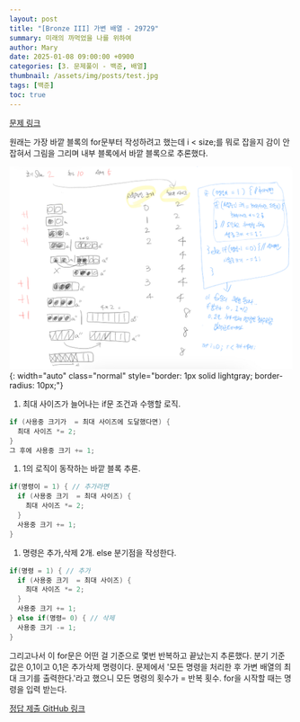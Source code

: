 ```yaml
---
layout: post
title: "[Bronze III] 가변 배열 - 29729"
summary: 미래의 까먹었을 나를 위하여
author: Mary
date: 2025-01-08 09:00:00 +0900
categories: [3. 문제풀이 - 백준, 배열]
thumbnail: /assets/img/posts/test.jpg
tags: [백준]
toc: true
---
```


[문제 링크](https://www.acmicpc.net/problem/29729) 

원래는 가장 바깥 블록의 for문부터 작성하려고 했는데 
 i < size;를 뭐로 잡을지 감이 안 잡혀서 그림을 그리며 내부 블록에서 바깥 블록으로 추론했다.

![Desktop View](/assets/img/posts/이해하기.jpg){: width="auto" class="normal" style="border: 1px solid lightgray; border-radius: 10px;"}

1. 최대 사이즈가 늘어나는 if문 조건과 수행할 로직.
```java
if (사용중 크기가  = 최대 사이즈에 도달했다면) {
  최대 사이즈 *= 2;
}
그 후에 사용중 크기 += 1;
```

1. 1의 로직이 동작하는 바깥 블록 추론.
```java
if(명령이 = 1) { // 추가라면
  if (사용중 크기  = 최대 사이즈) {
    최대 사이즈 *= 2;
  }
  사용중 크기 += 1;
}
```

1. 명령은 추가,삭제 2개. else 분기점을 작성한다.
```java
if(명령 = 1) { // 추가
  if (사용중 크기  = 최대 사이즈) {
    최대 사이즈 *= 2;
  }
  사용중 크기 += 1;
} else if(명령= 0) { // 삭제
  사용중 크기 -= 1;
}
```

그리고나서 이 for문은 어떤 걸 기준으로 몇번 반복하고 끝났는지 추론했다.
분기 기준 값은 0,1이고 0,1은 추가삭제 명령이다.
문제에서 '모든 명령을 처리한 후 가변 배열의 최대 크기를 출력한다.'라고 했으니
모든 명령의 횟수가 = 반복 횟수.
for을 시작할 때는 명령을 입력 받는다.

[정답 제출 GitHub 링크](https://github.com/pubparksy/pubparksy.github.io/blob/master/%EB%B0%B1%EC%A4%80/Bronze/29729.%E2%80%85%EA%B0%80%EB%B3%80%E2%80%85%EB%B0%B0%EC%97%B4/Main.java) 

